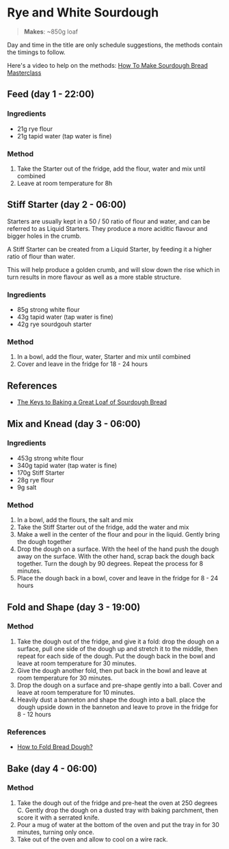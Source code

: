 # Rye and White Sourdough

> **Makes**: ~850g loaf

Day and time in the title are only schedule suggestions,
the methods contain the timings to follow.

Here's a video to help on the methods:
[How To Make Sourdough Bread Masterclass](https://www.youtube.com/watch?v=2FVfJTGpXnU)

## Feed (day 1 - 22:00)

### Ingredients

* 21g rye flour
* 21g tapid water (tap water is fine)

### Method

1. Take the Starter out of the fridge, add the flour, water
   and mix until combined
2. Leave at room temperature for 8h

## Stiff Starter (day 2 - 06:00)

Starters are usually kept in a 50 / 50 ratio of flour and water,
and can be referred to as Liquid Starters. They produce a more aciditic flavour
and bigger holes in the crumb.

A Stiff Starter can be created from a Liquid Starter,
by feeding it a higher ratio of flour than water.

This will help produce a golden crumb, and will slow down the rise
which in turn results in more flavour as well as a more stable structure.

### Ingredients

* 85g strong white flour
* 43g tapid water (tap water is fine)
* 42g rye sourdgouh starter

### Method

1. In a bowl, add the flour, water, Starter and mix until combined
2. Cover and leave in the fridge for 18 - 24 hours

## References

* [The Keys to Baking a Great Loaf of Sourdough Bread](https://www.epicurious.com/expert-advice/how-to-make-sourdough-bread-starter-at-home-article)

## Mix and Knead (day 3 - 06:00)

### Ingredients

* 453g strong white flour
* 340g tapid water (tap water is fine)
* 170g Stiff Starter
* 28g rye flour
* 9g salt

### Method

1. In a bowl, add the flours, the salt and mix
2. Take the Stiff Starter out of the fridge, add the water and mix
3. Make a well in the center of the flour and pour in the liquid.
   Gently bring the dough together
4. Drop the dough on a surface.
   With the heel of the hand push the dough away on the surface.
   With the other hand, scrap back the dough back together.
   Turn the dough by 90 degrees.
   Repeat the process for 8 minutes.
5. Place the dough back in a bowl, cover and leave in the fridge
   for 8 - 24 hours

## Fold and Shape (day 3 - 19:00)

### Method

1. Take the dough out of the fridge, and give it a fold:
   drop the dough on a surface,
   pull one side of the dough up
   and stretch it to the middle, then repeat for each side of the dough.
   Put the dough back in the bowl and leave at room temperature for 30 minutes.
2. Give the dough another fold, then put back in the bowl
   and leave at room temperature for 30 minutes.
3. Drop the dough on a surface and pre-shape gently into a ball.
   Cover and leave at room temperature for 10 minutes.
4. Heavily dust a banneton and shape the dough into a ball.
   place the dough upside down in the banneton
   and leave to prove in the fridge for 8 - 12 hours
   
### References

* [How to Fold Bread Dough?](https://www.thespruceeats.com/how-to-fold-bread-dough-1446709)

## Bake (day 4 - 06:00)

### Method

1. Take the dough out of the fridge and pre-heat the oven at 250 degrees C.
   Gently drop the dough on a dusted tray with baking parchment,
   then score it with a serrated knife.
2. Pour a mug of water at the bottom of the oven and put the tray in
   for 30 minutes, turning only once.
3. Take out of the oven and allow to cool on a wire rack.
